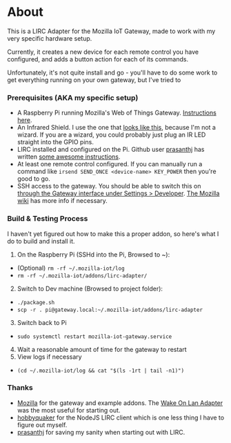 # About

This is a LIRC Adapter for the Mozilla IoT Gateway, made to work with my very specific hardware setup.

Currently, it creates a new device for each remote control you have configured, and adds a button action for each of its commands.

Unfortunately, it's not quite install and go - you'll have to do some work to get everything running on your own gateway, but I've tried to

### Prerequisites (AKA my specific setup)
* A Raspberry Pi running Mozilla's Web of Things Gateway. [Instructions here](https://iot.mozilla.org/gateway/).
* An Infrared Shield. I use the one that [looks like this](http://www.raspberrypiwiki.com/index.php/Raspberry_Pi_IR_Control_Expansion_Board), because I'm not a wizard. If you are a wizard, you could probably just plug an IR LED straight into the GPIO pins.
* LIRC installed and configured on the Pi. Github user [prasanthj](https://gist.github.com/prasanthj) has written [some awesome instructions](https://gist.github.com/prasanthj/c15a5298eb682bde34961c322c95378b).
* At least one remote control configured. If you can manually run a command like `irsend SEND_ONCE <device-name> KEY_POWER` then you're good to go.
* SSH access to the gateway. You should be able to switch this on [through the Gateway interface under Settings > Developer](https://gateway.local/settings/developer). [The Mozilla wiki](https://github.com/mozilla-iot/wiki/wiki/Logging-into-the-Raspberry-Pi) has more info if necessary.


### Build & Testing Process

I haven't yet figured out how to make this a proper addon, so here's what I do to build and install it.

1. On the Raspberry Pi (SSHd into the Pi, Browsed to ~):
* (Optional) `rm -rf ~/.mozilla-iot/log`
* `rm -rf ~/.mozilla-iot/addons/lirc-adapter/`
2. Switch to Dev machine (Browsed to project folder):
* `./package.sh`
* `scp -r . pi@gateway.local:~/.mozilla-iot/addons/lirc-adapter`
3. Switch back to Pi
* `sudo systemctl restart mozilla-iot-gateway.service`
4. Wait a reasonable amount of time for the gateway to restart
5. View logs if necessary
* `(cd ~/.mozilla-iot/log && cat "$(ls -1rt | tail -n1)")`

### Thanks

* [Mozilla](https://github.com/mozilla-iot) for the gateway and example addons. The [Wake On Lan Adapter](https://github.com/mozilla-iot/wake-on-lan-adapter) was the most useful for starting out.
* [hobbyquaker](https://github.com/hobbyquaker/lirc-client) for the NodeJS LIRC client which is one less thing I have to figure out myself.
* [prasanthj](https://gist.github.com/prasanthj) for saving my sanity when starting out with LIRC.